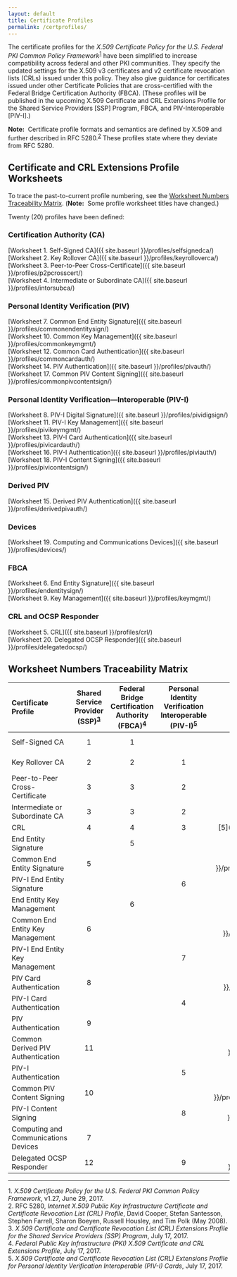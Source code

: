 ```yaml
---
layout: default
title: Certificate Profiles
permalink: /certprofiles/
---
```


The certificate profiles for the _X.509 Certificate Policy for the U.S. Federal PKI Common Policy Framework_<sup>[1](#1)</sup> have been simplified to increase compatibility across federal and other PKI communities. They specify the updated settings for the X.509 v3 certificates and v2 certificate revocation lists (CRLs) issued under this policy. They also give guidance for certificates issued under other Certificate Policies that are cross-certified with the Federal Bridge Certification Authority (FBCA). (These profiles will be published in the upcoming X.509 Certificate and CRL Extensions Profile for the Shared Service Providers [SSP] Program, FBCA, and PIV-Interoperable [PIV-I].)

**Note:**&nbsp;&nbsp;Certificate profile formats and semantics are defined by X.509 and further described in RFC 5280.<sup>[2](#2)</sup> These profiles state where they deviate from RFC 5280.

## Certificate and CRL Extensions Profile Worksheets

To trace the past-to-current profile numbering, see the [Worksheet Numbers Traceability Matrix](#worksheet-numbers-traceability-matrix). (**Note:**&nbsp;&nbsp;Some profile worksheet titles have changed.)

Twenty (20) profiles have been defined:

### Certification Authority (CA) 
 
[Worksheet 1. Self-Signed CA]({{ site.baseurl }}/profiles/selfsignedca/)<br>
[Worksheet 2. Key Rollover CA]({{ site.baseurl }}/profiles/keyrolloverca/)<br>
[Worksheet 3. Peer-to-Peer Cross-Certificate]({{ site.baseurl }}/profiles/p2pcrosscert/)<br>
[Worksheet 4. Intermediate or Subordinate CA]({{ site.baseurl }}/profiles/intorsubca/)<br>

### Personal Identity Verification (PIV)

[Worksheet 7. Common End Entity Signature]({{ site.baseurl }}/profiles/commonendentitysign/)<br>
[Worksheet 10. Common Key Management]({{ site.baseurl }}/profiles/commonkeymgmt/)<br>
[Worksheet 12. Common Card Authentication]({{ site.baseurl }}/profiles/commoncardauth/)<br>
[Worksheet 14. PIV Authentication]({{ site.baseurl }}/profiles/pivauth/)<br>
[Worksheet 17. Common PIV Content Signing]({{ site.baseurl }}/profiles/commonpivcontentsign/)<br>

### Personal Identity Verification&mdash;Interoperable (PIV-I)

[Worksheet 8. PIV-I Digital Signature]({{ site.baseurl }}/profiles/pividigsign/)<br>
[Worksheet 11. PIV-I Key Management]({{ site.baseurl }}/profiles/pivikeymgmt/)<br>
[Worksheet 13. PIV-I Card Authentication]({{ site.baseurl }}/profiles/pivicardauth/)<br>
[Worksheet 16. PIV-I Authentication]({{ site.baseurl }}/profiles/piviauth/)<br>
[Worksheet 18. PIV-I Content Signing]({{ site.baseurl }}/profiles/pivicontentsign/)<br>

### Derived PIV

[Worksheet 15. Derived PIV Authentication]({{ site.baseurl }}/profiles/derivedpivauth/)

### Devices

[Worksheet 19. Computing and Communications Devices]({{ site.baseurl }}/profiles/devices/)

### FBCA

[Worksheet 6. End Entity Signature]({{ site.baseurl }}/profiles/endentitysign/)<br>
[Worksheet 9. Key Management]({{ site.baseurl }}/profiles/keymgmt/)

### CRL and OCSP Responder

[Worksheet 5. CRL]({{ site.baseurl }}/profiles/crl/)<br>
[Worksheet 20. Delegated OCSP Responder]({{ site.baseurl }}/profiles/delegatedocsp/)

## Worksheet Numbers Traceability Matrix

| **Certificate Profile**           | **Shared<br>Service<br>Provider<br>(SSP)<sup>[3](#3)</sup><br>**  | **Federal<br>Bridge<br>Certification<br>Authority<br>(FBCA)<sup>[4](#4)</sup><br>**     | **Personal<br>Identity<br>Verification<br>Interoperable<br>(PIV-I)<sup>[5](#5)</sup>**     | **Current<br>**   |
| :----------------------------------  | :---------:  | :-----------:    | :-----------:      | :-----------:      |
| Self-Signed CA                       | 1            | 1                |               | [1]({{ site.baseurl }}/profiles/selfsignedca/)             |
| Key Rollover CA                      | 2             | 2               |  1            | [2]({{ site.baseurl }}/profiles/keyrolloverca/)             |
| Peer-to-Peer Cross-Certificate       | 3             | 3                |  2            | [3]({{ site.baseurl }}/profiles/p2pcrosscert/)             |
| Intermediate or Subordinate CA       | 3              | 3               |  2            | [4]({{ site.baseurl }}/profiles/intorsubca/)             |
| CRL                                  | 4              | 4               |  3            | [5]({{ site.baseurl }}/profiles/crl/)             |
| End Entity Signature       |                | 5        |                 | [6]({{ site.baseurl }}/profiles/endentitysign/)             |
| Common End Entity Signature       | 5              |              |               | [7]({{ site.baseurl }}/profiles/commonendentitysign/)             |
| PIV-I End Entity Signature       |                |              |  6            | [8]({{ site.baseurl }}/profiles/pividigsign/)             |
| End Entity Key Management       |                |  6           |               | [9]({{ site.baseurl }}/profiles/keymgmt/)             |
| Common End Entity Key Management       | 6               |             |               | [10]({{ site.baseurl }}/profiles/commonkeymgmt/)             |
| PIV-I End Entity Key Management       |                |             | 7              | [11]({{ site.baseurl }}/profiles/pivikeymgmt/)             |
| PIV Card Authentication       | 8               |             |               | [12]({{ site.baseurl }}/profiles/commoncardauth/)             |
| PIV-I Card Authentication       |                |             |  4             | [13]({{ site.baseurl }}/profiles/pivicardauth/)             |
| PIV Authentication       |  9              |             |               | [14]({{ site.baseurl }}/profiles/pivauth/)             |
| Common Derived PIV Authentication       |  11              |             |               | [15]({{ site.baseurl }}/profiles/derivedpivauth/)             |
| PIV-I Authentication       |                |             |  5             | [16]({{ site.baseurl }}/profiles/piviauth/)             |
| Common PIV Content Signing       | 10               |             |               | [17]({{ site.baseurl }}/profiles/commonpivcontentsign/)             |
| PIV-I Content Signing       |                |             |  8             | [18]({{ site.baseurl }}/profiles/pivicontentsign/)             |
| Computing and Communications Devices       | 7               |             |               | [19]({{ site.baseurl }}/profiles/devices/)             |
| Delegated OCSP Responder       | 12               |             | 9             | [20]({{ site.baseurl }}/profiles/delegatedocsp/)             |

-----------------
<a name="1">1</a>. _X.509 Certificate Policy for the U.S. Federal PKI Common Policy Framework_, v1.27, June 29, 2017.<br>
<a name="2">2</a>. RFC 5280, _Internet X.509 Public Key Infrastructure Certificate and Certificate Revocation List (CRL) Profile_, David Cooper, Stefan Santesson, Stephen Farrell, Sharon Boeyen, Russell Housley, and Tim Polk (May 2008).<br>
<a name="3">3</a>. _X.509 Certificate and Certificate Revocation List (CRL) Extensions Profile for the Shared Service Providers (SSP) Program_, July 17, 2017.<br>
<a name="4">4</a>. _Federal Public Key Infrastructure (PKI) X.509 Certificate and CRL Extensions Profile_, July 17, 2017.<br>
<a name="5">5</a>. _X.509 Certificate and Certificate Revocation List (CRL) Extensions Profile for Personal Identity Verification Interoperable (PIV-I) Cards_, July 17, 2017.

